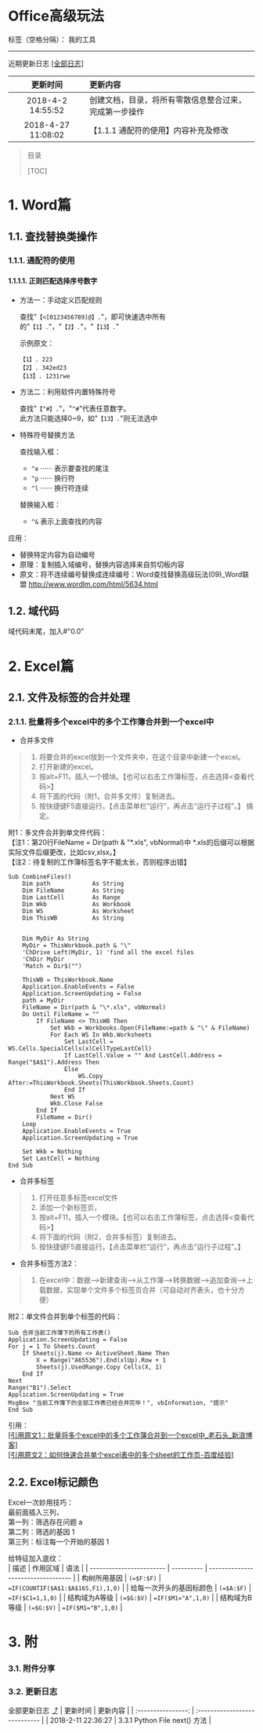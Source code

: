 <h1>Office高级玩法</h1>

标签（空格分隔）： 我的工具

---

<span id="top"></span>
近期更新日志 [[全部日志]](#jump)

|      更新时间      | 更新内容                                               |
| :----------------: | :----------------------------------------------------- |
| 2018-4-2 14:55:52  | 创建文档，目录，将所有零散信息整合过来，完成第一步操作 |
| 2018-4-27 11:08:02 | 【1.1.1 通配符的使用】内容补充及修改                   |
> 目录
> 
> [TOC]

# 1. Word篇

## 1.1. 查找替换类操作
### 1.1.1. 通配符的使用

#### 1.1.1.1. 正则匹配选择序号数字
- 方法一：手动定义匹配规则

    查找"`【<[0123456789]@】.`"，即可快速选中所有的"`【1】.`"，"`【2】.`"，"`【13】.`"

    示例原文：
    ```text
    【1】. 223
    【2】. 342ed23
    【13】. 1231rwe
    ```

- 方法二：利用软件内置特殊符号

    查找"`【^#】.`"，"`^#`"代表任意数字。  
    此方法只能选择0~9，如"`【13】.`"则无法选中

- 特殊符号替换方法

    查找输入框：
    - `^e` ······ 表示要查找的尾注
    - `^p` ······ 换行符
    - `^l` ······ 换行符连续

    替换输入框：
    - `^&` 表示上面查找的内容

应用：
- 替换特定内容为自动编号
 - 原理：复制插入域编号，替换内容选择来自剪切板内容 
 - 原文：将不连续编号替换成连续编号：Word查找替换高级玩法(09)_Word联盟 http://www.wordlm.com/html/5634.html

## 1.2. 域代码
域代码末尾，加入\#"0.0”


# 2. Excel篇
## 2.1. 文件及标签的合并处理
### 2.1.1. 批量将多个excel中的多个工作簿合并到一个excel中

- 合并多文件
> 1. 将要合并的excel放到一个文件夹中，在这个目录中新建一个excel。
> 2. 打开新建的excel。
> 3. 按alt+F11，插入一个模块。【也可以右击工作簿标签，点击选择<查看代码>】
> 4. 将下面的代码（附1，合并多文件）复制进去。
> 5. 按快捷键F5直接运行。【点击菜单栏“运行”，再点击“运行子过程”。】
> 搞定。

附1：多文件合并到单文件代码：  
【注1：第20行FileName = Dir(path & "\*.xls", vbNormal)中 \*.xls的后缀可以根据实际文件后缀更改，比如csv,xlsx。】  
【注2：待复制的工作簿标签名字不能太长，否则程序出错】  

```
Sub CombineFiles()
    Dim path            As String
    Dim FileName        As String
    Dim LastCell        As Range
    Dim Wkb             As Workbook
    Dim WS              As Worksheet
    Dim ThisWB          As String
    
    
    Dim MyDir As String
    MyDir = ThisWorkbook.path & "\"
    'ChDrive Left(MyDir, 1) 'find all the excel files
    'ChDir MyDir
    'Match = Dir$("")
    
    ThisWB = ThisWorkbook.Name
    Application.EnableEvents = False
    Application.ScreenUpdating = False
    path = MyDir
    FileName = Dir(path & "\*.xls", vbNormal)
    Do Until FileName = ""
        If FileName <> ThisWB Then
            Set Wkb = Workbooks.Open(FileName:=path & "\" & FileName)
            For Each WS In Wkb.Worksheets
                Set LastCell = WS.Cells.SpecialCells(xlCellTypeLastCell)
                If LastCell.Value = "" And LastCell.Address = Range("$A$1").Address Then
                Else
                    WS.Copy After:=ThisWorkbook.Sheets(ThisWorkbook.Sheets.Count)
                End If
            Next WS
            Wkb.Close False
        End If
        FileName = Dir()
    Loop
    Application.EnableEvents = True
    Application.ScreenUpdating = True
    
    Set Wkb = Nothing
    Set LastCell = Nothing
End Sub
```

- 合并多标签
> 1. 打开任意多标签excel文件
> 2. 添加一个新标签页，
> 3. 按alt+F11，插入一个模块。【也可以右击工作簿标签，点击选择<查看代码>】
> 4. 将下面的代码（附2，合并多标签）复制进去。
> 5. 按快捷键F5直接运行。【点击菜单栏“运行”，再点击“运行子过程”。】
- 合并多标签方法2：
> 1. 在excel中：数据-->新建查询-->从工作簿-->转换数据-->追加查询-->上载数据，实现单个文件多个标签页合并（可自动对齐表头，也十分方便）

附2：单文件合并到单个标签的代码：
```
Sub 合并当前工作簿下的所有工作表()
Application.ScreenUpdating = False
For j = 1 To Sheets.Count
    If Sheets(j).Name <> ActiveSheet.Name Then
        X = Range("A65536").End(xlUp).Row + 1
        Sheets(j).UsedRange.Copy Cells(X, 1)
    End If
Next
Range("B1").Select
Application.ScreenUpdating = True
MsgBox "当前工作簿下的全部工作表已经合并完毕！", vbInformation, "提示"
End Sub
```

引用：  
[[引用原文1：批量将多个excel中的多个工作簿合并到一个excel中_老石头_新浪博客]][1]  
[[引用原文2：如何快速合并单个excel表中的多个sheet的工作页-百度经验]][2]  

  [1]: http://blog.sina.com.cn/s/blog_4a40fa550100oy9y.html
  [2]: https://jingyan.baidu.com/article/19020a0ad8080d529d28422a.html

## 2.2. Excel标记颜色
Excel一次妙用技巧：  
最前面插入三列，  
第一列：筛选存在问题  a  
第二列：筛选的基因  1  
第三列：标注每一个开始的基因  1  

给特征加入底纹：  
| 描述                     | 作用区域   | 语法                               |
| ------------------------ | ---------- | ---------------------------------- |
| 构树所用基因             | `(=$F:$F)` | `=IF(COUNTIF($A$1:$A$165,F1),1,0)` |
| 给每一次开头的基因标颜色 | `(=$A:$F)` | `=IF($C1=1,1,0)`                   |
| 结构域为A等级            | `(=$G:$V)` | `=IF($M1="A",1,0)`                 |
| 结构域为B等级            | `(=$G:$V)` | `=IF($M1="B",1,0)`                 |

# 3. 附
### 3.1. 附件分享

### 3.2. 更新日志
全部更新日志 <span id="jump"></span> [⤴](#top)
|      更新时间      | 更新内容                      |
| :----------------: | :---------------------------- |
| 2018-2-11 22:36:27 | 3.3.1 Python File next() 方法 |
